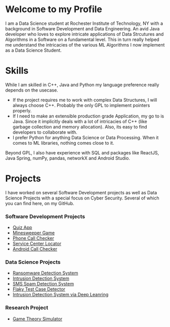 # Welcome to my Profile

I am a Data Science student at Rochester Institute of Technology, NY with a background in Software Development and Data Engineering. An avid Java developer who loves to explore intricate applications of Data Strcutures and Algorithms in a Software on a fundamental level. This in turn really helped me understand the intricacies of the various ML Algorithms I now implement as a Data Science Student.


# Skills

While I am skilled in C++, Java and Python my language preference really depends on the usecase. 
* If the project requires me to work with complex Data Structures, I will always choose C++. Probably the only GPL to implement pointers properly.
* If I need to make an extensible production grade Application, my go to is Java. Since it implicitly deals with a lot of intricacies of C++ (like garbage collection and memory allocation). Also, its easy to find developers to collaborate with.
* I prefer Python for anything Data Science or Data Processing. When it comes to ML libraries, nothing comes close to it.

Beyond GPL, I also have experience with SQL and packages like ReactJS, Java Spring, numPy, pandas, networkX and Android Studio.

# Projects

I have worked on several Software Development projects as well as Data Science Projects with a special focus on Cyber Security. Several of which you can find here, on my GitHub.

### Software Development Projects
* [Quiz App](https://github.com/sagarswap/QuizApp)
* [Minesweeper Game](https://github.com/sagarswap/BestGameEverrr)
* [Phone Call Checker](https://github.com/sagarswap/Android-Call-Processing)
* [Service Center Locator](https://github.com/sagarswap/Google-Maps-Project)
* [Android Call Checker](https://github.com/sagarswap/Android-Call-Processing)

### Data Science Projects
* [Ransomware Detection System](https://github.com/sagarswap/selfattack-foracause)
* [Intrusion Detection System](https://github.com/sagarswap/IntrusionDetectionSystem)
* [SMS Spam Detection System](https://github.com/sagarswap/SMS_Spam_Detector)
* [Flaky Test Case Detector](https://github.com/sagarswap/TestFlakinessDetector)
* [Intrusion Detection System via Deep Leanring](https://github.com/sagarswap/Intrusion-Detection-System_NN)

### Research Project
* [Game Theory Simulator](https://github.com/sagarswapRIT/Voter-Model)

<!--
**sagarswap/sagarswap** is a ✨ _special_ ✨ repository because its `README.md` (this file) appears on your GitHub profile.

Here are some ideas to get you started:

- 🔭 I’m currently working on ...
- 🌱 I’m currently learning ...
- 👯 I’m looking to collaborate on ...
- 🤔 I’m looking for help with ...
- 💬 Ask me about ...
- 📫 How to reach me: ...
- 😄 Pronouns: ...
- ⚡ Fun fact: ...
-->

